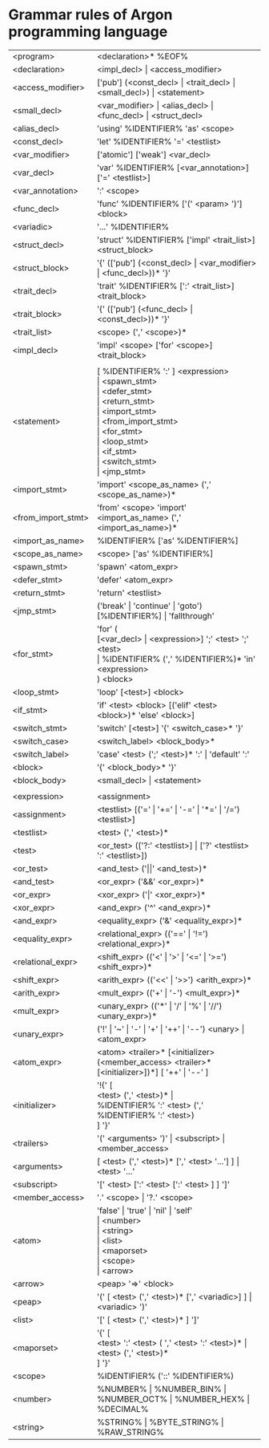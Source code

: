 # Grammar rules of Argon programming language

|                      |                                                              |
| -------------------- | :----------------------------------------------------------- |
| \<program\>          | \<declaration\>* %EOF%                                       |
| \<declaration\>      | \<impl_decl\> \| \<access_modifier\>                         |
| \<access_modifier\>  | ['pub'] (\<const_decl\> \| \<trait_decl\> \| \<small_decl\>) \| \<statement\> |
| \<small_decl\>       | \<var_modifier\> \| \<alias_decl\> \| \<func_decl\> \| \<struct_decl\> |
| \<alias_decl\>       | 'using' %IDENTIFIER% 'as' \<scope\>                          |
| \<const_decl\>       | 'let' %IDENTIFIER% '=' \<testlist\>                          |
| \<var_modifier\>     | \['atomic'\] \['weak'\] \<var_decl\>                         |
| \<var_decl\>         | 'var' %IDENTIFIER% \[\<var_annotation\>\]\['=' \<testlist\>\] |
| \<var_annotation\>   | ':' \<scope\>                                                |
| \<func_decl\>        | 'func' %IDENTIFIER% ['(' \<param\> ')'] \<block\>            |
| \<variadic\>         | '...' %IDENTIFIER%                                           |
| \<struct_decl\>      | 'struct' %IDENTIFIER% ['impl' \<trait_list\>] \<struct_block\> |
| \<struct_block\>     | '{' (['pub'] (\<const_decl\> \| \<var_modifier\> \| \<func_decl\>))* '}' |
| \<trait_decl\>       | 'trait' %IDENTIFIER% [':' \<trait_list\>] \<trait_block\>    |
| \<trait_block\>      | '{' (['pub'] (\<func_decl\> \| \<const_decl\>))* '}'         |
| \<trait_list\>       | \<scope\> (',' \<scope\>)*                                   |
| \<impl_decl\>        | 'impl' \<scope\> ['for' \<scope\>] \<trait_block\>           |
|                      |                                                              |
| \<statement\>        | [ %IDENTIFIER% ':' ] \<expression\><br />\| \<spawn_stmt\><br />\| \<defer_stmt\><br />\| \<return_stmt\><br />\| \<import_stmt\><br />\| \<from_import_stmt\><br />\| \<for_stmt\><br />\| \<loop_stmt\><br />\| \<if_stmt\><br />\| \<switch_stmt\><br />\| \<jmp_stmt\> |
| \<import_stmt\>      | 'import' \<scope_as_name\> (',' \<scope_as_name\>)*          |
| \<from_import_stmt\> | 'from' \<scope\> 'import' \<import_as_name\> (',' \<import_as_name\>)* |
| \<import_as_name\>   | %IDENTIFIER% ['as' %IDENTIFIER%]                             |
| \<scope_as_name\>    | \<scope\> ['as' %IDENTIFIER%]                                |
| \<spawn_stmt\>       | 'spawn' \<atom_expr\>                                        |
| \<defer_stmt\>       | 'defer' \<atom_expr\>                                        |
| \<return_stmt\>      | 'return' \<testlist\>                                        |
| \<jmp_stmt\>         | ('break' \| 'continue' \| 'goto') [%IDENTIFIER%] \| 'fallthrough' |
| \<for_stmt\>         | 'for' (<br />[\<var_decl\> \| \<expression\>] ';' \<test\> ';' \<test\><br />\| %IDENTIFIER% (',' %IDENTIFIER%)* 'in' \<expression\><br />) \<block\> |
| \<loop_stmt\>        | 'loop' [\<test\>] \<block\>                                  |
| \<if_stmt\>          | 'if' \<test\> \<block\> [('elif' \<test\> \<block\>)* 'else' \<block\>] |
| \<switch_stmt\>      | 'switch' [\<test\>] '{' \<switch_case\>* '}'                 |
| \<switch_case\>      | \<switch_label\> \<block_body\>*                             |
| \<switch_label\>     | 'case' \<test\> (';' \<test\>)* ':' \| 'default' ':'         |
| \<block\>            | '{' \<block_body\>* '}'                                      |
| \<block_body\>       | \<small_decl\> \| \<statement\>                              |
|                      |                                                              |
| \<expression\>       | \<assignment\>                                               |
| \<assignment\>       | \<testlist\> [('=' \| '+=' \| '-=' \| '*=' \| '/=') \<testlist\>] |
| \<testlist\>         | \<test\> (',' \<test\>)*                                     |
| \<test\>             | \<or_test\> (['?:' \<testlist\>] \| ['?' \<testlist\> ':' \<testlist\>]) |
| \<or_test\>          | \<and_test\> ('\|\|' \<and_test\>)*                          |
| \<and_test\>         | \<or_expr\> ('&&' \<or_expr\>)*                              |
| \<or_expr\>          | \<xor_expr\> ('\|' \<xor_expr\>)*                            |
| \<xor_expr\>         | \<and_expr\> ('^' \<and_expr\>)*                             |
| \<and_expr\>         | \<equality_expr\> ('&' \<equality_expr\>)*                   |
| \<equality_expr\>    | \<relational_expr\> (('==' \| '!=') \<relational_expr\>)*    |
| \<relational_expr\>  | \<shift_expr\> (('<' \| '>' \| '<=' \| '>=') \<shift_expr\>)* |
| \<shift_expr\>       | \<arith_expr\> (('<<' \| '>>') \<arith_expr\>)*              |
| \<arith_expr\>       | \<mult_expr\> (('+' \| '-') \<mult_expr\>)*                  |
| \<mult_expr\>        | \<unary_expr\> (('\*' \| '/' \| '%' \| '//') \<unary_expr\>)* |
| \<unary_expr\>       | ('!' \| '~' \| '-' \| '+' \| '++' \| '--') \<unary\> \| \<atom_expr\> |
| \<atom_expr\>        | \<atom\> \<trailer\>* [\<initializer\> (\<member_access\> \<trailer\>* [\<initializer\>])*]  [ '++' \| '--' ] |
| \<initializer\>      | '!{' [<br />\<test\> (',' \<test\>)* \|<br />%IDENTIFIER% ':' \<test\> (',' %IDENTIFIER% ':' \<test\>)<br />] '}' |
| \<trailers\>         | '(' \<arguments\> ')' \| \<subscript\> \| \<member_access\>  |
| \<arguments\>        | [ \<test\> (',' \<test\>)* [',' \<test\> '...'] ] \| \<test\> '...' |
| \<subscript\>        | '[' \<test\> [':' \<test\> [':' \<test\> ] ] ']'             |
| \<member_access\>    | '.' \<scope\> \| '?.' \<scope\><br />                        |
| \<atom\>             | 'false' \| 'true' \| 'nil' \| 'self'<br />\| \<number\><br />\| \<string\><br />\| \<list\><br />\| \<maporset\><br />\| \<scope\><br />\| \<arrow\> |
| \<arrow\>            | \<peap\> '=>' \<block\>                                      |
| \<peap\>             | '(' [ \<test\> (',' \<test\>)* [',' \<variadic\>] ] \| \<variadic\> ')' |
| \<list\>             | '[' [ \<test\> (',' \<test\>)* ] ']'                         |
| \<maporset\>         | '{' [<br />\<test\> ':' \<test\> ( ',' \<test\> ':' \<test\>)* \|<br />\<test\> (',' \<test\>)*<br />] '}' |
| \<scope\>            | %IDENTIFIER% ('::' %IDENTIFIER%)                             |
| \<number\>           | %NUMBER% \| %NUMBER_BIN% \| %NUMBER_OCT% \| %NUMBER_HEX% \| %DECIMAL% |
| \<string\>           | %STRING% \| %BYTE_STRING% \| %RAW_STRING%                    |
